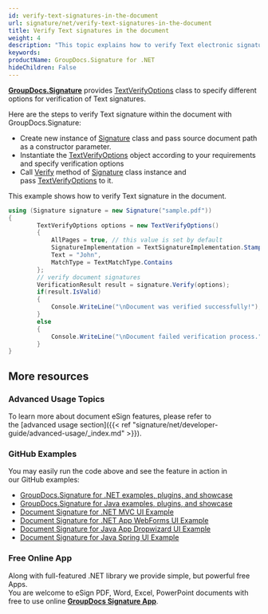 ```yaml
---
id: verify-text-signatures-in-the-document
url: signature/net/verify-text-signatures-in-the-document
title: Verify Text signatures in the document
weight: 4
description: "This topic explains how to verify Text electronic signatures with GroupDocs.Signature API."
keywords: 
productName: GroupDocs.Signature for .NET
hideChildren: False
---
```

[**GroupDocs.Signature**](https://products.groupdocs.com/signature/net) provides [TextVerifyOptions](https://apireference.groupdocs.com/net/signature/groupdocs.signature.options/textverifyoptions) class to specify different options for verification of Text signatures.

Here are the steps to verify Text signature within the document with GroupDocs.Signature:
*   Create new instance of [Signature](https://apireference.groupdocs.com/net/signature/groupdocs.signature/signature) class and pass source document path as a constructor parameter.    
*   Instantiate the [TextVerifyOptions](https://apireference.groupdocs.com/net/signature/groupdocs.signature.options/textverifyoptions) object according to your requirements and specify verification options      
*   Call [Verify](https://apireference.groupdocs.com/net/signature/groupdocs.signature/signature/methods/verify) method of [Signature](https://apireference.groupdocs.com/net/signature/groupdocs.signature/signature) class instance and pass [TextVerifyOptions](https://apireference.groupdocs.com/net/signature/groupdocs.signature.options/textverifyoptions) to it.   
      
This example shows how to verify Text signature in the document.

```csharp
using (Signature signature = new Signature("sample.pdf"))
{
        TextVerifyOptions options = new TextVerifyOptions()
        {
            AllPages = true, // this value is set by default
            SignatureImplementation = TextSignatureImplementation.Stamp,
            Text = "John",
            MatchType = TextMatchType.Contains
        };
        // verify document signatures
        VerificationResult result = signature.Verify(options);
        if(result.IsValid)
        {
            Console.WriteLine("\nDocument was verified successfully!");
        }
        else
        {
            Console.WriteLine("\nDocument failed verification process.");
        }
}
```

## More resources
### Advanced Usage Topics
To learn more about document eSign features, please refer to the [advanced usage section]({{< ref "signature/net/developer-guide/advanced-usage/_index.md" >}}).

### GitHub Examples 
You may easily run the code above and see the feature in action in our GitHub examples:
*   [GroupDocs.Signature for .NET examples, plugins, and showcase](https://github.com/groupdocs-signature/GroupDocs.Signature-for-.NET)    
*   [GroupDocs.Signature for Java examples, plugins, and showcase](https://github.com/groupdocs-signature/GroupDocs.Signature-for-Java)    
*   [Document Signature for .NET MVC UI Example](https://github.com/groupdocs-signature/GroupDocs.Signature-for-.NET-MVC)     
*   [Document Signature for .NET App WebForms UI Example](https://github.com/groupdocs-signature/GroupDocs.Signature-for-.NET-WebForms)    
*   [Document Signature for Java App Dropwizard UI Example](https://github.com/groupdocs-signature/GroupDocs.Signature-for-Java-Dropwizard)    
*   [Document Signature for Java Spring UI Example](https://github.com/groupdocs-signature/GroupDocs.Signature-for-Java-Spring)    

### Free Online App 
Along with full-featured .NET library we provide simple, but powerful free Apps.  
You are welcome to eSign PDF, Word, Excel, PowerPoint documents with free to use online **[GroupDocs Signature App](https://products.groupdocs.app/signature)**.
